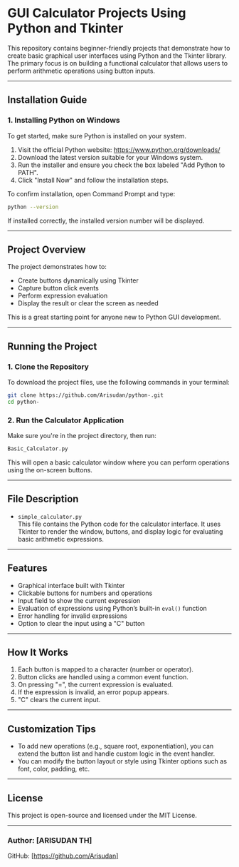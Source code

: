 # GUI Calculator Projects Using Python and Tkinter

This repository contains beginner-friendly projects that demonstrate how to create basic graphical user interfaces using Python and the Tkinter library. The primary focus is on building a functional calculator that allows users to perform arithmetic operations using button inputs.

---

## Installation Guide

### 1. Installing Python on Windows

To get started, make sure Python is installed on your system.

1. Visit the official Python website: https://www.python.org/downloads/
2. Download the latest version suitable for your Windows system.
3. Run the installer and ensure you check the box labeled "Add Python to PATH".
4. Click "Install Now" and follow the installation steps.

To confirm installation, open Command Prompt and type:

```bash
python --version
```

If installed correctly, the installed version number will be displayed.

---

## Project Overview

The project demonstrates how to:

- Create buttons dynamically using Tkinter
- Capture button click events
- Perform expression evaluation
- Display the result or clear the screen as needed

This is a great starting point for anyone new to Python GUI development.

---

## Running the Project

### 1. Clone the Repository

To download the project files, use the following commands in your terminal:

```bash
git clone https://github.com/Arisudan/python-.git
cd python-
```

### 2. Run the Calculator Application

Make sure you're in the project directory, then run:

```bash
Basic_Calculator.py
```

This will open a basic calculator window where you can perform operations using the on-screen buttons.

---

## File Description

- `simple_calculator.py`  
  This file contains the Python code for the calculator interface. It uses Tkinter to render the window, buttons, and display logic for evaluating basic arithmetic expressions.

---

## Features

- Graphical interface built with Tkinter
- Clickable buttons for numbers and operations
- Input field to show the current expression
- Evaluation of expressions using Python’s built-in `eval()` function
- Error handling for invalid expressions
- Option to clear the input using a "C" button

---

## How It Works

1. Each button is mapped to a character (number or operator).
2. Button clicks are handled using a common event function.
3. On pressing "=", the current expression is evaluated.
4. If the expression is invalid, an error popup appears.
5. "C" clears the current input.

---

## Customization Tips

- To add new operations (e.g., square root, exponentiation), you can extend the button list and handle custom logic in the event handler.
- You can modify the button layout or style using Tkinter options such as font, color, padding, etc.

---

## License

This project is open-source and licensed under the MIT License.

---

### Author: [ARISUDAN TH]
GitHub: [https://github.com/Arisudan]
